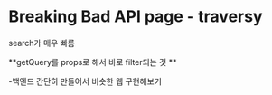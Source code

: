# Breaking Bad API page - traversy 

search가 매우 빠름

**getQuery를 props로 해서 바로 filter되는 것 **

-백엔드 간단히 만들어서 비슷한 웹 구현해보기 

